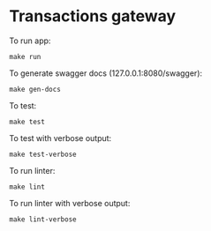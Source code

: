 # Transactions gateway

To run app:
```shell
make run
```

To generate swagger docs (127.0.0.1:8080/swagger):
```shell
make gen-docs
```

To test:
```shell
make test
```

To test with verbose output:
```shell
make test-verbose
```

To run linter:
```shell
make lint
```

To run linter with verbose output:
```shell
make lint-verbose
```
